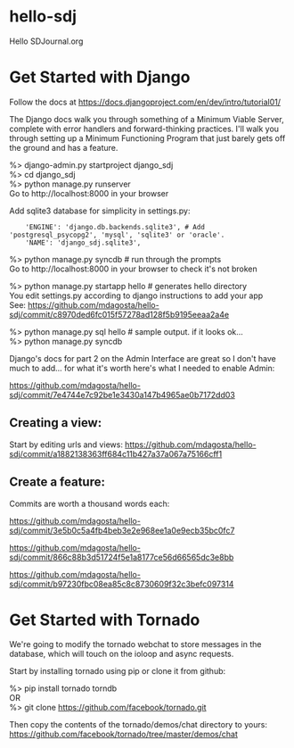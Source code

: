 hello-sdj
=========

Hello SDJournal.org


Get Started with Django
=======================

Follow the docs at https://docs.djangoproject.com/en/dev/intro/tutorial01/

The Django docs walk you through something of a Minimum Viable Server, complete with error handlers and forward-thinking practices. I'll walk you through setting up a Minimum Functioning Program that just barely gets off the ground and has a feature.

%> django-admin.py startproject django_sdj  
%> cd django_sdj  
%> python manage.py runserver  
Go to http://localhost:8000 in your browser


Add sqlite3 database for simplicity in settings.py:

        'ENGINE': 'django.db.backends.sqlite3', # Add 'postgresql_psycopg2', 'mysql', 'sqlite3' or 'oracle'.
        'NAME': 'django_sdj.sqlite3',

%> python manage.py syncdb      # run through the prompts  
Go to http://localhost:8000 in your browser to check it's not broken


%> python manage.py startapp hello    # generates hello directory  
You edit settings.py according to django instructions to add your app  
See: https://github.com/mdagosta/hello-sdj/commit/c8970ded6fc015f57278ad128f5b9195eeaa2a4e

%> python manage.py sql hello  # sample output. if it looks ok...  
%> python manage.py syncdb

Django's docs for part 2 on the Admin Interface are great so I don't have much to add... for what it's worth here's what I needed to enable Admin:

https://github.com/mdagosta/hello-sdj/commit/7e4744e7c92be1e3430a147b4965ae0b7172dd03


Creating a view:
----------------

Start by editing urls and views: https://github.com/mdagosta/hello-sdj/commit/a1882138363ff684c11b427a37a067a75166cff1


Create a feature:
-----------------

Commits are worth a thousand words each:

https://github.com/mdagosta/hello-sdj/commit/3e5b0c5a4fb4beb3e2e968ee1a0e9ecb35bc0fc7

https://github.com/mdagosta/hello-sdj/commit/866c88b3d51724f5e1a8177ce56d66565dc3e8bb

https://github.com/mdagosta/hello-sdj/commit/b97230fbc08ea85c8c8730609f32c3befc097314





Get Started with Tornado
========================

We're going to modify the tornado webchat to store messages in the database, which will touch on the ioloop and async requests.

Start by installing tornado using pip or clone it from github:

%> pip install tornado torndb  
OR  
%> git clone https://github.com/facebook/tornado.git

Then copy the contents of the tornado/demos/chat directory to yours:
https://github.com/facebook/tornado/tree/master/demos/chat





